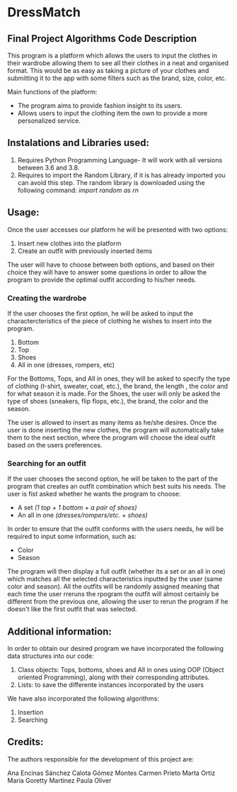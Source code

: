 # DressMatch #
## Final Project Algorithms Code Description ##

This program is a platform which allows the users to input the clothes in their wardrobe allowing them to see all their clothes in a neat and organised format. This would be as easy as taking a picture of your clothes and submitting it to the app with some filters such as the brand, size, color, etc.

Main functions of the platform:
  - The program aims to provide fashion insight to its users.
  - Allows users to input the clothing item the own to provide a more personalized service. 


## Instalations and Libraries used: ##
  1. Requires Python Programming Language- It will work with all versions between 3.6 and 3.8.
  2. Requires to import the Random Library, if it is has already imported you can avoid this step.
  The random library is downloaded using the following command:
  _import random as rn_
  

## Usage: ##
Once the user accesses our platform he will be presented with two options: 
  1. Insert new clothes into the platform
  2. Create an outfit with previously inserted items

The user will have to choose between both options, and based on their choice they will have to answer some questions in order to allow the program to provide the optimal outfit according to his/her needs.

### Creating the wardrobe ###
If the user chooses the first option, he will be asked to input the charactercteristics of the piece of clothing he wishes to insert into the program. 
  1. Bottom
  2. Top
  3. Shoes
  4. All in one (dresses, rompers, etc)

For the Bottoms, Tops, and All in ones, they will be asked to specify the type of clothing (t-shirt, sweater, coat, etc.), the brand, the length , the color and for what season it is made. For the Shoes, the user will only be asked the type of shoes (sneakers, flip flops, etc.), the brand, the color and the season.

The user is allowed to insert as many items as he/she desires. Once the user is done inserting the new clothes, the program will automatically take them to the next section, where the program will choose the ideal outfit based on the users preferences.

### Searching for an outfit ###
If the user chooses the second option, he will be taken to the part of the program that creates an outfit combination which best suits his needs. 
The user is fist asked whether he wants the program to choose: 
  - A set _(1 top + 1 bottom + a pair of shoes)_
  - An all in one _(dresses/rompers/etc. + shoes)_

In order to ensure that the outfit conforms with the users needs, he will be required to input some information, such as: 
  - Color
  - Season  

The program will then display a full outfit (whether its a set or an all in one) which matches all the selected characteristics inputted by the user (same color and season).
All the outfits will be randomly assigned meaning that each time the user rreruns the rpogram the outfit will almost certainly be different from the previous one, allowing the user to rerun the program if he doesn't like the first outfit that was selected.


## Additional information: ##
In order to obtain our desired program we have incorporated the following data structures into our code:
  1. Class objects: Tops, bottoms, shoes and All in ones using OOP (Object oriented Programming), along with their corresponding attributes. 
  2. Lists: to save the differente instances incorporated by the users

We have also incorporated the following algorithms:
  1. Insertion
  2. Searching


## Credits: ##
The authors responsible for the development of this project are:

  Ana Encinas Sánchez 
  Calota Gómez Montes
  Carmen Prieto
  Marta Ortiz 
  Maria Goretty Martinez
  Paula Oliver 
